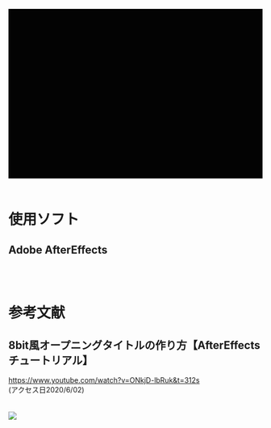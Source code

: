 ![原画像](https://github.com/k174r/artworks/blob/master/hcli/HCLI.gif)
<br><br>
# 使用ソフト
## Adobe AfterEffects
<br><br>
# 参考文献
## 8bit風オープニングタイトルの作り方【AfterEffects チュートリアル】  
<https://www.youtube.com/watch?v=ONkjD-lbRuk&t=312s>  
(アクセス日2020/6/02)  
<br><br>
[![](http://img.youtube.com/vi/ONkjD-lbRuk/0.jpg)](http://www.youtube.com/watch?v=ONkjD-lbRuk "")
